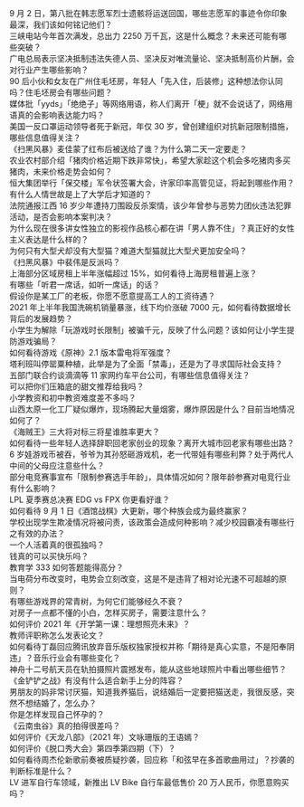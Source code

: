 9 月 2 日，第八批在韩志愿军烈士遗骸将运送回国，哪些志愿军的事迹令你印象最深，我们该如何铭记他们？  
三峡电站今年首次满发，总出力 2250 万千瓦，这是什么概念？未来还可能有哪些突破？  
广电总局表示坚决抵制违法失德人员、坚决反对唯流量论、坚决抵制高价片酬，会对行业产生哪些影响？  
90 后小伙和女友在广州住毛坯房，年轻人「先入住，后装修」这种想法你认同吗？住毛坯房会有哪些问题？  
媒体批「yyds」「绝绝子」等网络用语，称人们离开「梗」就不会说话了，网络用语真的会影响表达能力吗？  
美国一反口罩运动领导者死于新冠，年仅 30 岁，曾创建组织对抗新冠限制措施，哪些信息值得关注？  
《扫黑风暴》麦佳蒙了红布后被送给了谁？为什么第二天一定要走？  
农业农村部介绍「猪肉价格近期下跌非常快」，希望大家趁这个机会多吃猪肉多买猪肉，未来价格走势会如何？  
恒大集团举行「保交楼」军令状签署大会，许家印率高管见证，将起到哪些作用？  
有什么人情世故是上了大学后才知道的？  
法院通报江西 16 岁少年遭持刀围殴反杀案情，该少年曾参与恶势力团伙违法犯罪活动，是否会影响本案判决？  
为什么现在很多讲女性独立的影视作品核心都在讲「男人靠不住」？真正好的女性主义表达是什么样的？  
为何只有大型犬却没有大型猫？难道大型猫就比大型犬更加安全吗？  
《扫黑风暴》中裴伟是反派吗？  
上海部分区域房租上半年涨幅超过 15%，如何看待上海房租普遍上涨？  
有哪些「听君一席话，如听一席话」的话？  
假设你是某工厂的老板，你愿不愿意提高工人的工资待遇？  
2021 年上半年我国洗碗机销量暴涨，线下均价涨破 7000 元，如何看待数据增长背后的发展趋势？  
小学生为解除「玩游戏时长限制」被骗千元，反映了什么问题？该如何让小学生提防游戏骗局？  
如何看待游戏《原神》2.1 版本雷电将军强度？  
塔利班叫停罂粟种植，此举是为了全面「禁毒」，还是为了寻求国际社会支持？  
五部门联合约谈滴滴等 11 家网约车平台公司，有哪些信息值得关注？  
可以把你们压箱底的甜文推荐给我吗？  
小学教资和初中教资难度差不多吗？  
山西太原一化工厂疑似爆炸，现场腾起大量烟雾，爆炸原因是什么？目前当地情况如何了？  
《海贼王》三大将对标三将星谁胜率更大？  
如何看待一些年轻人选择辞职回老家创业的现象？离开大城市回老家有哪些出路？  
6 岁娃游戏币被吞，爷爷为其孙怒砸游戏机，老一代带娃有哪些利弊？处于两代人中间的父母应注意些什么？  
部分电竞赛事宣布「限制参赛选手年龄」，具体情况如何？限年龄参赛对电竞行业有什么影响？  
LPL 夏季赛总决赛 EDG vs FPX 你更看好谁？  
如何看待 9 月 1 日《酒馆战棋》大更新，哪个种族会成为最终赢家？  
学校出现学生欺凌情况将被问责，该政策会造成何种影响？减少校园霸凌有哪些行之有效的办法？  
一个人活着真的很孤独吗？  
钱真的可以买快乐吗？  
教育学 333 如何答题能得高分？  
当电荷分布改变时，电势会立刻改变，这是不是违背了相对论光速不可超越的原则？  
有哪些游戏界的常青树，为何它们能够经久不衰？  
对房子一点都不懂的小白，怎样买房子，需要注意什么？  
如何评价 2021 年《开学第一课：理想照亮未来》？  
教师评职称怎么发表论文？  
如何看待丁磊回应腾讯放弃音乐版权独家授权并称「期待是真心实意，不是阳奉阴违」？音乐行业会有哪些变化？  
神舟十二号航天员在轨拍摄照片震撼发布，能从这些地球照片中看出哪些细节？  
《金铲铲之战》有没有什么适合新手上分的阵容？  
男朋友的妈非常讨厌猫，知道我养猫后，说结婚后一定要把猫送走，我很反感，突然不想结婚了，怎么办？  
你是怎样发现自己怀孕的？  
《云南虫谷》真的拍得很差吗？  
如何评价《天龙八部》（2021 年）文咏珊版的王语嫣？  
如何评价《脱口秀大会》第四季第四期（下）？  
如何看待周杰伦新歌前奏被质疑抄袭，回应称「和弦早在多首歌曲用过」？抄袭的判断标准是什么？  
LV 进军自行车领域，新推出 LV Bike 自行车最低售价 20 万人民币，你愿意购买吗？  
